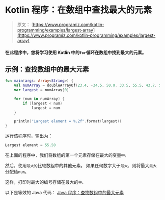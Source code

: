 # Kotlin 程序：在数组中查找最大的元素

> 原文： [https://www.programiz.com/kotlin-programming/examples/largest-array](https://www.programiz.com/kotlin-programming/examples/largest-array)

#### 在此程序中，您将学习使用 Kotlin 中的`for`循环在数组中找到最大的元素。

## 示例：查找数组中的最大元素

```kt
fun main(args: Array<String>) {
    val numArray = doubleArrayOf(23.4, -34.5, 50.0, 33.5, 55.5, 43.7, 5.7, -66.5)
    var largest = numArray[0]

    for (num in numArray) {
        if (largest < num)
            largest = num
    }

    println("Largest element = %.2f".format(largest))
}
```

运行该程序时，输出为：

```kt
Largest element = 55.50
```

在上面的程序中，我们将数组的第一个元素存储在最大的变量`中。`

然后，使用`最大的`比较数组中的其他元素。 如果任何数字大于`最大`，则将最大`最大`分配给`num`。

这样，打印时最大的编号存储在最大的`中。`

以下是等效的 Java 代码： [Java 程序：查找数组中的最大元素](/java-programming/examples/largest-array "Java program to find the largest element in an array")